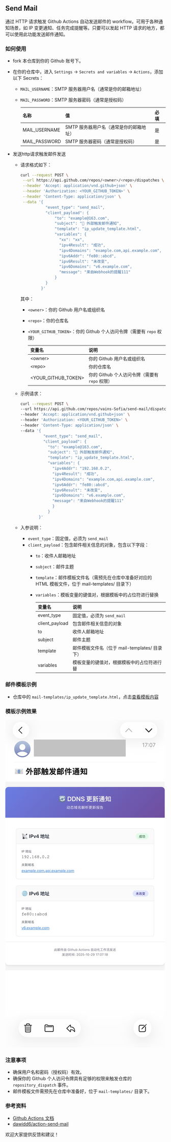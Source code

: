 ## Send Mail

通过 HTTP 请求触发 Github Actions 自动发送邮件的 workflow。可用于各种通知场景，如 IP 变更通知、任务完成提醒等。只要可以发起
HTTP 请求的地方，都可以使用此功能发送邮件通知。

### 如何使用

- fork 本仓库到你的 Github 账号下。
- 在你的仓库中，进入 `Settings` -> `Secrets and variables` -> `Actions`，添加以下 Secrets：
    - `MAIL_USERNAME`：SMTP 服务器用户名（通常是你的邮箱地址）
    - `MAIL_PASSWORD`：SMTP 服务器密码（通常是授权码）

      | 名称          | 值                                      | 必填 |
      | ------------- | --------------------------------------- | ---- |
      | MAIL_USERNAME | SMTP 服务器用户名（通常是你的邮箱地址） | 是   |
      | MAIL_PASSWORD | SMTP 服务器密码（通常是授权码）         | 是   |

- 发送http请求触发邮件发送
    - 请求格式如下：
      ```bash
      curl --request POST \
       --url https://api.github.com/repos/<owner>/<repo>/dispatches \
       --header 'Accept: application/vnd.github+json' \
       --header 'Authorization: <YOUR_GITHUB_TOKEN>' \
       --header 'Content-Type: application/json' \
       --data '{
                 "event_type": "send_mail",
                 "client_payload": {
                     "to": "example@163.com",
                     "subject": "📧 外部触发邮件通知",
                     "template": "ip_update_template.html",
                     "variables": {
                       "xx": "xx",
                       "ipv4Result": "成功",
                       "ipv4Domains": "example.com,api.example.com",
                       "ipv6Addr": "fe80::abcd",
                       "ipv6Result": "未改变",
                       "ipv6Domains": "v6.example.com",
                       "message": "来自Webhook的提醒111"
                     }
                 }
               }'
      ```
      其中：
        - `<owner>`：你的 Github 用户名或组织名
        - `<repo>`：你的仓库名
        - `<YOUR_GITHUB_TOKEN>`：你的 Github 个人访问令牌（需要有 `repo` 权限）

          | 变量名                  | 说明                     |
          |----------------------| ------------------------ |
          | \<owner>             | 你的 Github 用户名或组织名                |
          | \<repo>              | 你的仓库名                 |
          | \<YOUR_GITHUB_TOKEN> | 你的 Github 个人访问令牌（需要有 `repo` 权限） |

    - 示例请求：
      ```bash
      curl --request POST \
      --url https://api.github.com/repos/vains-Sofia/send-mail/dispatches \
      --header 'Accept: application/vnd.github+json' \
      --header 'Authorization: <YOUR_GITHUB_TOKEN>' \
      --header 'Content-Type: application/json' \
      --data '{
                "event_type": "send_mail",
                "client_payload": {
                  "to": "example@163.com",
                  "subject": "📧 外部触发邮件通知",
                  "template": "ip_update_template.html",
                  "variables": {
                    "ipv4Addr": "192.168.0.2",
                    "ipv4Result": "成功",
                    "ipv4Domains": "example.com,api.example.com",
                    "ipv6Addr": "fe80::abcd",
                    "ipv6Result": "未改变",
                    "ipv6Domains": "v6.example.com",
                    "message": "来自Webhook的提醒111"
                    }
                  }
              }'
      ```
    - 入参说明：
        - `event_type`：固定值，必须为 `send_mail`
        - `client_payload`：包含邮件相关信息的对象，包含以下字段：
            - `to`：收件人邮箱地址
            - `subject`：邮件主题
            - `template`：邮件模板文件名（需预先在仓库中准备好对应的 HTML 模板文件，位于 mail-templates/ 目录下）
            - `variables`：模板变量的键值对，根据模板中的占位符进行替换

              | 变量名 | 说明                     |
              |-----| ------------------------ |
              | event_type  | 固定值，必须为 `send_mail`                |
              | client_payload  | 包含邮件相关信息的对象                |
              | to  | 收件人邮箱地址                |
              | subject | 邮件主题                 |
              | template | 邮件模板文件名（位于 mail-templates/ 目录下） |
              | variables | 模板变量的键值对，根据模板中的占位符进行替 |

### 邮件模板示例

- 仓库中的 `mail-templates/ip_update_template.html`，点击[查看模板内容](mail-templates/ip_update_template.html)

### 模板示例效果

![邮件示例截图](./images/example.jpg)

### 注意事项

- 确保用户名和密码（授权码）有效。
- 确保你的 Github 个人访问令牌具有足够的权限来触发仓库的 `repository_dispatch` 事件。
- 邮件模板文件需预先在仓库中准备好，位于 `mail-templates/` 目录下。

### 参考资料
- [Github Actions 文档](https://docs.github.com/en/actions)
- [dawidd6/action-send-mail](https://github.com/dawidd6/action-send-mail)

欢迎大家提供反馈和建议！
